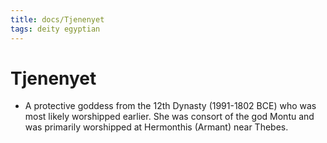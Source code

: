 ```yaml
---
title: docs/Tjenenyet
tags: deity egyptian
---
```


# Tjenenyet
- A protective goddess from the 12th Dynasty (1991-1802 BCE) who was most likely worshipped earlier. She was consort of the god Montu and was primarily worshipped at Hermonthis (Armant) near Thebes.